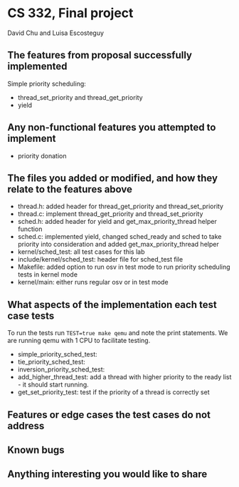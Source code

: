 # CS 332, Final project
David Chu and Luisa Escosteguy

## The features from proposal successfully implemented

Simple priority scheduling: 

- thread_set_priority and thread_get_priority
- yield

## Any non-functional features you attempted to implement

- priority donation

## The files you added or modified, and how they relate to the features above

- thread.h: added header for thread_get_priority and thread_set_priority
- thread.c: implement thread_get_priority and thread_set_priority
- sched.h: added header for yield and get_max_priority_thread helper function
- sched.c: implemented yield, changed sched_ready and sched to take priority into consideration
        and added get_max_priority_thread helper 
- kernel/sched_test: all test cases for this lab
- include/kernel/sched_test: header file for sched_test file
- Makefile: added option to run osv in test mode to run priority scheduling tests in kernel mode
- kernel/main: either runs regular osv or in test mode

## What aspects of the implementation each test case tests

To run the tests run `TEST=true make qemu` and note the print statements. We are running qemu with 1 CPU to facilitate testing. 

- simple_priority_sched_test: 
- tie_priority_sched_test: 
- inversion_priority_sched_test:
- add_higher_thread_test: add a thread with higher priority to the ready list - it should start running. 
- get_set_priority_test: test if the priority of a thread is correctly set

## Features or edge cases the test cases do not address

## Known bugs


## Anything interesting you would like to share
